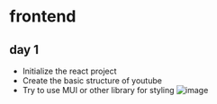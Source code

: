 # frontend 
## day 1
- Initialize the react project 
- Create the basic structure of youtube 
- Try to use MUI or other library for styling 
![image](https://github.com/user-attachments/assets/7508e4ec-4077-4c87-a285-8c07e932a131)

